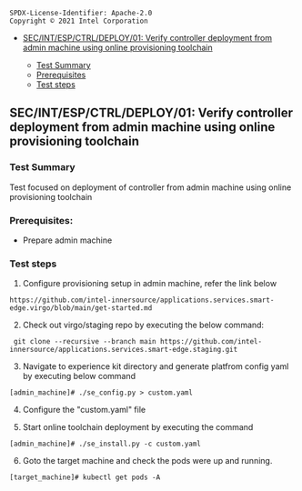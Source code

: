 ```text
SPDX-License-Identifier: Apache-2.0
Copyright © 2021 Intel Corporation
```
- [SEC/INT/ESP/CTRL/DEPLOY/01: Verify controller deployment from admin machine using online provisioning toolchain](#secintespctrldeploy01-Verify-controller-deployment-from-admin-machine-using-online-provisioning-toolchain)

  - [Test Summary](#test-summary)
  - [Prerequisites](#prerequisites)
  - [Test steps](#test-steps)
  
## SEC/INT/ESP/CTRL/DEPLOY/01: Verify controller deployment from admin machine using online provisioning toolchain
  
### Test Summary
 
Test focused on deployment of controller from admin machine using online provisioning toolchain

### Prerequisites:

- Prepare admin machine

### Test steps

1. Configure provisioning setup in admin machine, refer the link below
```shell
https://github.com/intel-innersource/applications.services.smart-edge.virgo/blob/main/get-started.md
```

2. Check out virgo/staging repo by executing the below command:
```shell
 git clone --recursive --branch main https://github.com/intel-innersource/applications.services.smart-edge.staging.git
```
3. Navigate to experience kit directory and generate platfrom config yaml by executing below command
```shell
[admin_machine]# ./se_config.py > custom.yaml
```
4. Configure the "custom.yaml" file

5. Start online toolchain deployment by executing the command
```shell
[admin_machine]# ./se_install.py -c custom.yaml
```
6. Goto the target machine and check the pods were up and running.
 ```shell
 [target_machine]# kubectl get pods -A
 ```
